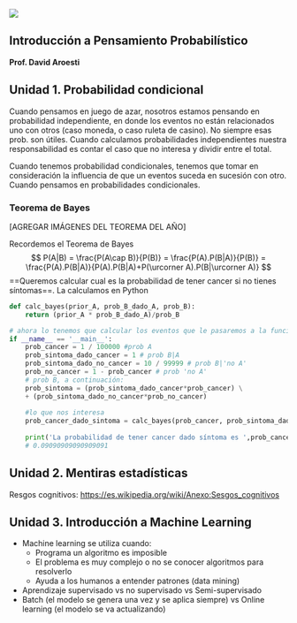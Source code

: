 ![](https://joseluisramoncolmenares.files.wordpress.com/2020/06/joseluiramon-diploma-probabilistica.png)

## Introducción a Pensamiento Probabilístico 

**Prof. David Aroesti**

## Unidad 1. Probabilidad condicional

Cuando pensamos en juego de azar, nosotros estamos pensando en probabilidad independiente, en donde los eventos no están relacionados uno con otros (caso moneda, o caso ruleta de casino). No siempre esas prob. son útiles. Cuando calculamos probabilidades independientes nuestra responsabilidad es contar el caso que no interesa y dividir entre el total. 

Cuando tenemos probabilidad condicionales, tenemos que tomar en consideración la influencia de que un eventos suceda en sucesión con otro. Cuando pensamos en probabilidades condicionales. 

### Teorema de Bayes

[AGREGAR IMÁGENES DEL TEOREMA DEL AÑO]

Recordemos el Teorema de Bayes
$$
P(A|B) = \frac{P(A\cap B)}{P(B)} = \frac{P(A).P(B|A)}{P(B)} = \frac{P(A).P(B|A)}{P(A).P(B|A)+P(\urcorner A).P(B|\urcorner A)}
$$
==Queremos calcular cual es la probabilidad de tener cancer si no tienes síntomas==. La calculamos en Python

```python
def calc_bayes(prior_A, prob_B_dado_A, prob_B):
    return (prior_A * prob_B_dado_A)/prob_B

# ahora lo tenemos que calcular los eventos que le pasaremos a la función a partir de la tabla
if __name__ == '__main__':
    prob_cancer = 1 / 100000 #prob A
    prob_sintoma_dado_cancer = 1 # prob B|A
    prob_sintoma_dado_no_cancer = 10 / 99999 # prob B|'no A'
    prob_no_cancer = 1 - prob_cancer # prob 'no A'
   	# prob B, a continuación:
    prob_sintoma = (prob_sintoma_dado_cancer*prob_cancer) \
    + (prob_sintoma_dado_no_cancer*prob_no_cancer)
    
    #lo que nos interesa
    prob_cancer_dado_sintoma = calc_bayes(prob_cancer, prob_sintoma_dado_cancer, prob_sintoma)
    
    print('La probabilidad de tener cancer dado síntoma es ',prob_cancer_dado_sintoma
    # 0.09090909090909091
```

## Unidad 2. Mentiras estadísticas

Resgos cognitivos: https://es.wikipedia.org/wiki/Anexo:Sesgos_cognitivos

## Unidad 3. Introducción a Machine Learning

* Machine learning se utiliza cuando:
  * Programa un algoritmo es imposible
  * El problema es muy complejo o no se conocer algoritmos para resolverlo
  * Ayuda a los humanos a entender patrones (data mining)
* Aprendizaje supervisado vs no supervisado vs Semi-supervisado
* Batch (el modelo se genera una vez y se aplica siempre) vs Online learning (el modelo se va actualizando)